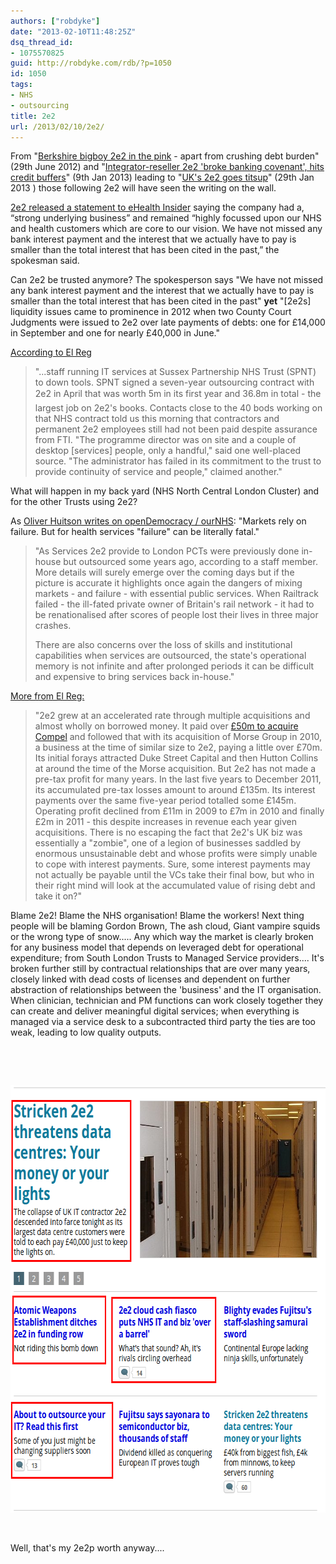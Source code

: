 ```yaml
---
authors: ["robdyke"]
date: "2013-02-10T11:48:25Z"
dsq_thread_id:
- 1075570825
guid: http://robdyke.com/rdb/?p=1050
id: 1050
tags:
- NHS
- outsourcing
title: 2e2
url: /2013/02/10/2e2/
---
```

From "[Berkshire bigboy 2e2 in the pink](http://j.mp/YCES4F) - apart from crushing debt burden" (29th June 2012) and "[Integrator-reseller 2e2 'broke banking covenant', hits credit buffers](http://j.mp/UAyTXo)" (9th Jan 2013) leading to "[UK's 2e2 goes titsup](http://j.mp/11aftv6)" (29th Jan 2013 ) those following 2e2 will have seen the writing on the wall.

[2e2 released a statement to eHealth Insider](http://j.mp/Z371SL) saying the company had a, “strong underlying business” and remained “highly focussed upon our NHS and health customers which are core to our vision. We have not missed any bank interest payment and the interest that we actually have to pay is smaller than the total interest that has been cited in the past,” the spokesman said.

Can 2e2 be trusted anymore? The spokesperson says "We have not missed any bank interest payment and the interest that we actually have to pay is smaller than the total interest that has been cited in the past" **yet** "[2e2s] liquidity issues came to prominence in 2012 when two County Court Judgments were issued to 2e2 over late payments of debts: one for £14,000 in September and one for nearly £40,000 in June."

<!--more-->

[According to El Reg](http://j.mp/YGN1VK)

> "...staff running IT services at Sussex Partnership NHS Trust (SPNT) to down tools. SPNT signed a seven-year outsourcing contract with 2e2 in April that was worth 5m in its first year and 36.8m in total - the largest job on 2e2's books. Contacts close to the 40 bods working on that NHS contract told us this morning that contractors and permanent 2e2 employees still had not been paid despite assurance from FTI. "The programme director was on site and a couple of desktop [services] people, only a handful," said one well-placed source. "The administrator has failed in its commitment to the trust to provide continuity of service and people," claimed another."

What will happen in my back yard (NHS North Central London Cluster) and for the other Trusts using 2e2?

As [Oliver Huitson writes on openDemocracy / ourNHS](http://j.mp/XvSV5C): "Markets rely on failure. But for health services "failure" can be literally fatal."

> "As Services 2e2 provide to London PCTs were previously done in-house but outsourced some years ago, according to a staff member. More details will surely emerge over the coming days but if the picture is accurate it highlights once again the dangers of mixing markets - and failure - with essential public services. When Railtrack failed - the ill-fated private owner of Britain's rail network - it had to be renationalised after scores of people lost their lives in three major crashes.
>
> There are also concerns over the loss of skills and institutional capabilities when services are outsourced, the state's operational memory is not infinite and after prolonged periods it can be difficult and expensive to bring services back in-house."

[More from El Reg:](http://www.theregister.co.uk/2013/02/05/2e2_analysis/)

> "2e2 grew at an accelerated rate through multiple acquisitions and almost wholly on borrowed money. It paid over [£50m to acquire Compel](http://www.channelregister.co.uk/2007/03/06/compel_sold_pe/) and followed that with its acquisition of Morse Group in 2010, a business at the time of similar size to 2e2, paying a little over £70m. Its initial forays attracted Duke Street Capital and then Hutton Collins at around the time of the Morse acquisition. But 2e2 has not made a pre-tax profit for many years. In the last five years to December 2011, its accumulated pre-tax losses amount to around £135m. Its interest payments over the same five-year period totalled some £145m. Operating profit declined from £11m in 2009 to £7m in 2010 and finally £2m in 2011 - this despite increases in revenue each year given acquisitions. There is no escaping the fact that 2e2's UK biz was essentially a "zombie", one of a legion of businesses saddled by enormous unsustainable debt and whose profits were simply unable to cope with interest payments. Sure, some interest payments may not actually be payable until the VCs take their final bow, but who in their right mind will look at the accumulated value of rising debt and take it on?"

Blame 2e2! Blame the NHS organisation! Blame the workers! Next thing people will be blaming Gordon Brown, The ash cloud, Giant vampire squids or the wrong type of snow..... Any which way the market is clearly broken for any business model that depends on leveraged debt for operational expenditure; from South London Trusts to Managed Service providers.... It's broken further still by contractual relationships that are over many years, closely linked with dead costs of licenses and dependent on further abstraction of relationships between the 'business' and the IT organisation. When clinician, technician and PM functions can work closely together they can create and deliver meaningful digital services; when everything is managed via a service desk to a subcontracted third party the ties are too weak, leading to low quality outputs.

&nbsp;

&nbsp;

<img class="aligncenter size-full wp-image-1052" alt="2e2 stories on El Reg" src="/pubfiles/2013/02/Selection_201.png" width="675" height="684" />

&nbsp;

Well, that's my 2e2p worth anyway....
